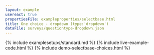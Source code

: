 ```yaml
---
layout: example
usereact: true
propertiesFile: exampleproperties/selectbase.html
title: One choice - dropdown (type:'dropdown')
dataFile: surveys/questiontype-dropdown.json
---
```


{% include examplesetups/standard.md %}
{% include live-example-code.html %}
{% include demo-selectbase-choices.html %}